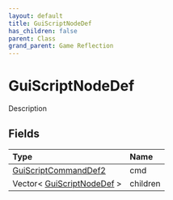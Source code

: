 ```yaml
---
layout: default
title: GuiScriptNodeDef
has_children: false
parent: Class
grand_parent: Game Reflection
---
```

# GuiScriptNodeDef
Description 

## Fields
| Type | Name |
|:-------------|:--------------|
| [GuiScriptCommandDef2](/game-reflection/components/gui_script_command_def2.md) | cmd |
| Vector< [GuiScriptNodeDef](/game-reflection/classes/gui_script_node_def.md) > | children |
